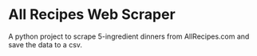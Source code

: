 # All Recipes Web Scraper

A python project to scrape 5-ingredient dinners from AllRecipes.com and save the data to a csv.
